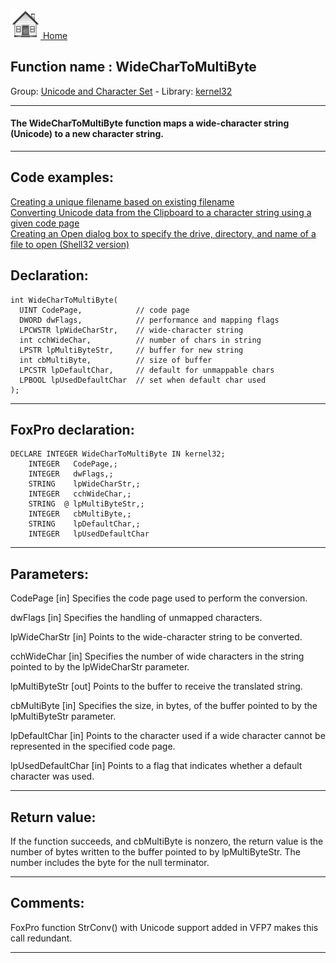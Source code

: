 [<img src="../../images/home.png"> Home ](https://github.com/VFPX/Win32API)  

## Function name : WideCharToMultiByte
Group: [Unicode and Character Set](../../functions_group.md#Unicode_and_Character_Set)  -  Library: [kernel32](../../../libraries.md#kernel32)  
***  


#### The WideCharToMultiByte function maps a wide-character string (Unicode) to a new character string.
***  


## Code examples:
[Creating a unique filename based on existing filename](../../samples/sample_014.md)  
[Converting Unicode data from the Clipboard to a character string using a given code page](../../samples/sample_316.md)  
[Creating an Open dialog box to specify the drive, directory, and name of a file to open (Shell32 version)](../../samples/sample_365.md)  

## Declaration:
```foxpro  
int WideCharToMultiByte(
  UINT CodePage,            // code page
  DWORD dwFlags,            // performance and mapping flags
  LPCWSTR lpWideCharStr,    // wide-character string
  int cchWideChar,          // number of chars in string
  LPSTR lpMultiByteStr,     // buffer for new string
  int cbMultiByte,          // size of buffer
  LPCSTR lpDefaultChar,     // default for unmappable chars
  LPBOOL lpUsedDefaultChar  // set when default char used
);  
```  
***  


## FoxPro declaration:
```foxpro  
DECLARE INTEGER WideCharToMultiByte IN kernel32;
	INTEGER   CodePage,;
	INTEGER   dwFlags,;
	STRING    lpWideCharStr,;
	INTEGER   cchWideChar,;
	STRING  @ lpMultiByteStr,;
	INTEGER   cbMultiByte,;
	STRING    lpDefaultChar,;
	INTEGER   lpUsedDefaultChar  
```  
***  


## Parameters:
CodePage 
[in] Specifies the code page used to perform the conversion. 

dwFlags 
[in] Specifies the handling of unmapped characters.

lpWideCharStr 
[in] Points to the wide-character string to be converted. 

cchWideChar 
[in] Specifies the number of wide characters in the string pointed to by the lpWideCharStr parameter. 

lpMultiByteStr 
[out] Points to the buffer to receive the translated string. 

cbMultiByte 
[in] Specifies the size, in bytes, of the buffer pointed to by the lpMultiByteStr parameter. 

lpDefaultChar 
[in] Points to the character used if a wide character cannot be represented in the specified code page.

lpUsedDefaultChar 
[in] Points to a flag that indicates whether a default character was used. 
  
***  


## Return value:
If the function succeeds, and cbMultiByte is nonzero, the return value is the number of bytes written to the buffer pointed to by lpMultiByteStr. The number includes the byte for the null terminator.  
***  


## Comments:
FoxPro function StrConv() with Unicode support added in VFP7 makes this call redundant.  
  
***  

